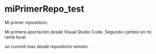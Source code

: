 # miPrimerRepo_test
Mi primer repositorio.


Mi primera aportación desde Visual Studio Code.
Segundo cambio en mi rama local

un commit mas desde repositorio remoto.
